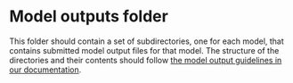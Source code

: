 # Model outputs folder

This folder should contain a set of subdirectories, one for each model, that contains submitted model output files for that model. The structure of the directories and their contents should follow [the model output guidelines in our documentation](https://hubdocs.readthedocs.io/en/latest/format/model-output.html).
